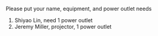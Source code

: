 Please put your name, equipment, and power outlet needs

1. Shiyao Lin, need 1 power outlet
2. Jeremy Miller, projector, 1 power outlet
